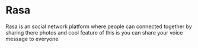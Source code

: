 # Rasa
Rasa is an social network platform where people can connected together by sharing there photos and cool feature of this is you can share your voice message to everyone 
